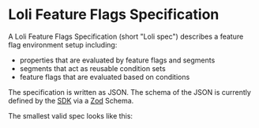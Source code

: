 # Loli Feature Flags Specification

A Loli Feature Flags Specification (short "Loli spec") describes a feature flag environment setup including:
- properties that are evaluated by feature flags and segments
- segments that act as reusable condition sets
- feature flags that are evaluated based on conditions

The specification is written as JSON. The schema of the JSON is currently defined by the
[SDK](../sdk) via a [Zod](https://github.com/colinhacks/zod) Schema.

The smallest valid spec looks like this:


